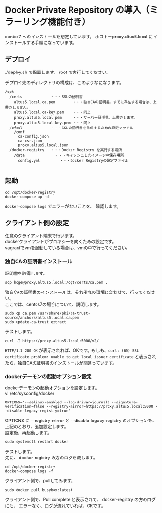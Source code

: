 Docker Private Repository の導入（ミラーリング機能付き）
=====================================================

centos7 へのインストールを想定しています。
ホスト＝proxy.altus5.local にインストールする手順になっています。

## デプロイ

./deploy.sh で配置します。
root で実行してください。

デプロイ先のディレクトリの構成は、このようなになります。
```
/opt
  /certs             ・・・SSLの証明書
    altus5.local.ca.pem        ・・・独自CAの証明書。すでに存在する場合は、上書きしません。
    altus5.local.ca-key.pem    ・・・同上
    proxy.altus5.local.pem     ・・・サーバー証明書。上書きします。
    proxy.altus5.local-key.pem ・・・同上
  /cfssl             ・・・SSLの証明書を作成するための設定ファイル
    /conf
      ca-config.json
      ca-csr.json
      proxy.altus5.local.json
  /docker-registry   ・・・Docker Registry を実行する場所
    /data              ・・・キャッシュしたイメージの保存場所
      config.yml         ・・・Docker Registryの設定ファイル
    
```

## 起動

```
cd /opt/docker-registry
docker-compose up -d
```
`docker-compose logs` でエラーがないことを、 確認します。

## クライアント側の設定

任意のクライアント端末で行います。  
dockerクライアントがプロキシーを向くための設定です。  
vagrantでvmを起動している場合は、vmの中で行ってください。  

### 独自CAの証明書インストール

証明書を取得します。
```
scp hoge@proxy.altus5.local:/opt/certs/ca.pem .
```

独自CAの証明書のインストールは、それぞれの環境に合わせて、行ってください。  
ここでは、centos7の場合について、説明します。
```
sudo cp ca.pem /usr/share/pki/ca-trust-source/anchors/altus5.local.ca.pem
sudo update-ca-trust extract
```

テストします。  
```
curl -I https://proxy.altus5.local:5000/v2/
```
`HTTP/1.1 200 OK` が表示されれば、OKです。もしも、`curl: (60) SSL certificate problem: unable to get local issuer certificate` と表示されたら、独自CAの証明書のインストールが間違っています。

### dockerデーモンの起動オプション設定

dockerデーモンの起動オプションを設定します。  
vi /etc/sysconfig/docker
```
OPTIONS='--selinux-enabled --log-driver=journald --signature-verification=false --registry-mirror=https://proxy.altus5.local:5000 --disable-legacy-registry=true'
```
OPTIONS に --registry-mirror と --disable-legacy-registry のオプションを、上記のとおり、追加設定します。  
設定後、再起動します。
```
sudo systemctl restart docker
```

テストします。  
先に、 docker-registry の方のログを流します。  
```
cd /opt/docker-registry
docker-compose logs -f
```
クライアント側で、pullしてみます。
```
sudo docker pull busybox:latest
```

クライアント側で、Pull complete と表示されて、 docker-registry の方のログにも、
エラーなく、ログが流れていれば、OKです。

